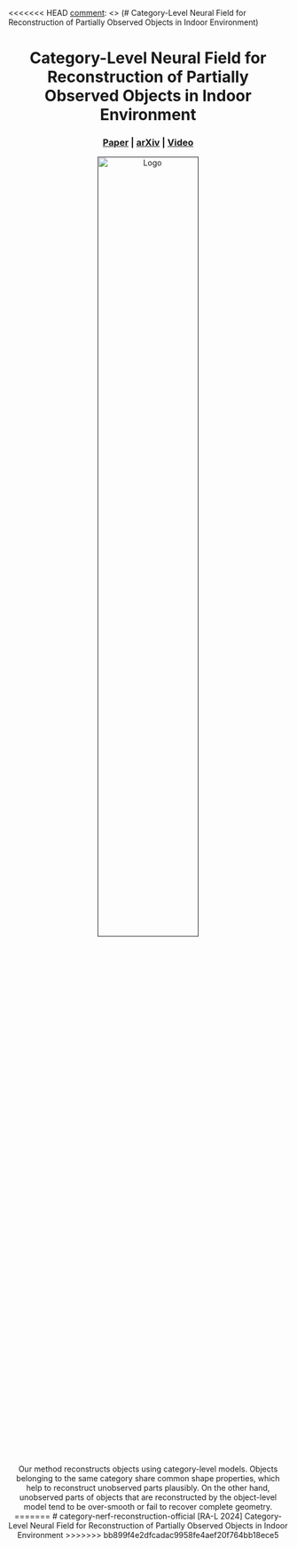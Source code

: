 <<<<<<< HEAD
[comment]: <> (# Category-Level Neural Field for Reconstruction of Partially Observed Objects in Indoor Environment)

<p align="center">

  <h1 align="center">Category-Level Neural Field for Reconstruction of Partially Observed Objects in Indoor Environment</h1>

[comment]: <> (  <h2 align="center">PAPER</h2>)
  <h3 align="center"><a href="https://ieeexplore.ieee.org/document/10565984">Paper</a> | <a href="https://arxiv.org/abs/2406.08176">arXiv</a> | <a href="https://www.youtube.com/watch?v=f1YA10qoAwc">Video</a></h3>
  <div align="center"></div>

<p align="center">
  <a href="">
    <img src="./media/teaser.gif" alt="Logo" width="60%">
  </a>
</p>
<p align="center">
Our method reconstructs objects using category-level models. Objects belonging to the same category share common shape properties, which help to reconstruct unobserved parts plausibly. On the other hand, unobserved parts of objects that are reconstructed by the object-level model tend to be over-smooth or fail to recover complete geometry.
=======
# category-nerf-reconstruction-official
[RA-L 2024] Category-Level Neural Field for Reconstruction of Partially Observed Objects in Indoor Environment
>>>>>>> bb899f4e2dfcadac9958fe4aef20f764bb18ece5
